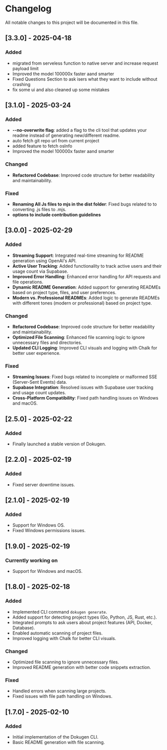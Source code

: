 # Changelog

All notable changes to this project will be documented in this file.


## [3.3.0] - 2025-04-18
### Added
- migrated from serveless function to native server and increase request payload limit 
- Improved the model 100000x faster aand smarter
- Fixed Questions Section to ask isers what they want to include without crashing 
- fix some ui and also cleaned up some mistakes 

## [3.1.0] - 2025-03-24
### Added
- **--no-overwrite flag**: added a flag to the cli tool that updates your readme instead of generating new/different readme.
- auto fetch git repo url from current project
- added feature to fetch osInfo
- Improved the model 100000x faster aand smarter

### Changed
- **Refactored Codebase**: Improved code structure for better readability and maintainability.

### Fixed
- **Renaming All Js files to mjs in the dist folder**: Fixed bugs related to to converting .js files to .mjs.
- **options to include contribution guidelines**
## [3.0.0] - 2025-02-29
### Added
- **Streaming Support**: Integrated real-time streaming for README generation using OpenAI's API.
- **Active User Tracking**: Added functionality to track active users and their usage count via Supabase.
- **Improved Error Handling**: Enhanced error handling for API requests and file operations.
- **Dynamic README Generation**: Added support for generating READMEs based on project type, files, and user preferences.
- **Modern vs. Professional READMEs**: Added logic to generate READMEs with different tones (modern or professional) based on project type.

### Changed
- **Refactored Codebase**: Improved code structure for better readability and maintainability.
- **Optimized File Scanning**: Enhanced file scanning logic to ignore unnecessary files and directories.
- **Updated CLI Logging**: Improved CLI visuals and logging with Chalk for better user experience.

### Fixed
- **Streaming Issues**: Fixed bugs related to incomplete or malformed SSE (Server-Sent Events) data.
- **Supabase Integration**: Resolved issues with Supabase user tracking and usage count updates.
- **Cross-Platform Compatibility**: Fixed path handling issues on Windows and macOS.

## [2.5.0] - 2025-02-22
### Added
- Finally launched a stable version of Dokugen.

## [2.2.0] - 2025-02-19
### Added
- Fixed server downtime issues.

## [2.1.0] - 2025-02-19
### Added
- Support for Windows OS.
- Fixed Windows permissions issues.

## [1.9.0] - 2025-02-19
### Currently working on
- Support for Windows and macOS.

## [1.8.0] - 2025-02-18
### Added
- Implemented CLI command `dokugen generate`.
- Added support for detecting project types (Go, Python, JS, Rust, etc.).
- Integrated prompts to ask users about project features (API, Docker, Database).
- Enabled automatic scanning of project files.
- Improved logging with Chalk for better CLI visuals.

### Changed
- Optimized file scanning to ignore unnecessary files.
- Improved README generation with better code snippets extraction.

### Fixed
- Handled errors when scanning large projects.
- Fixed issues with file path handling on Windows.

## [1.7.0] - 2025-02-10
### Added
- Initial implementation of the Dokugen CLI.
- Basic README generation with file scanning.